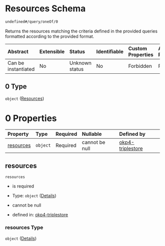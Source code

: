 # Resources Schema

```txt
undefined#/query/oneOf/0
```

Returns the resources matching the criteria defined in the provided queries formatted according to the provided format.

| Abstract            | Extensible | Status         | Identifiable | Custom Properties | Additional Properties | Access Restrictions | Defined In                                                                     |
| :------------------ | :--------- | :------------- | :----------- | :---------------- | :-------------------- | :------------------ | :----------------------------------------------------------------------------- |
| Can be instantiated | No         | Unknown status | No           | Forbidden         | Forbidden             | none                | [okp4-triplestore.json\*](schema/okp4-triplestore.json "open original schema") |

## 0 Type

`object` ([Resources](okp4-triplestore-querymsg-oneof-resources.md))

# 0 Properties

| Property                | Type     | Required | Nullable       | Defined by                                                                                                                            |
| :---------------------- | :------- | :------- | :------------- | :------------------------------------------------------------------------------------------------------------------------------------ |
| [resources](#resources) | `object` | Required | cannot be null | [okp4-triplestore](okp4-triplestore-querymsg-oneof-resources-properties-resources.md "undefined#/query/oneOf/0/properties/resources") |

## resources



`resources`

*   is required

*   Type: `object` ([Details](okp4-triplestore-querymsg-oneof-resources-properties-resources.md))

*   cannot be null

*   defined in: [okp4-triplestore](okp4-triplestore-querymsg-oneof-resources-properties-resources.md "undefined#/query/oneOf/0/properties/resources")

### resources Type

`object` ([Details](okp4-triplestore-querymsg-oneof-resources-properties-resources.md))
